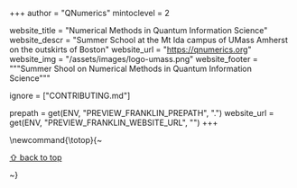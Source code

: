 +++
author = "QNumerics"
mintoclevel = 2

website_title = "Numerical Methods in Quantum Information Science"
website_descr = "Summer School at the Mt Ida campus of UMass Amherst on the outskirts of Boston"
website_url = "https://qnumerics.org"
website_img = "/assets/images/logo-umass.png"
website_footer = """Summer Shool on Numerical Methods in Quantum Information Science"""

ignore = ["CONTRIBUTING.md"]

prepath     = get(ENV, "PREVIEW_FRANKLIN_PREPATH", ".")
website_url = get(ENV, "PREVIEW_FRANKLIN_WEBSITE_URL", "")
+++

\newcommand{\totop}{~~~<p><a href="#top">⇧ back to top</a></p>~~~}
